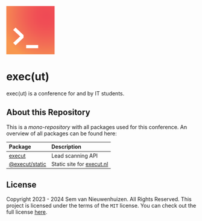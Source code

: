 <img
  src="./packages/static/src/icons/logo-terminal.svg"
  alt="exec(ut)'s logo"
  width="128px"
  height="128px" />

# exec(ut)

exec(ut) is a conference for and by IT students.

## About this Repository

This is a _mono-repository_ with all packages used for this conference. An overview of all packages can be found here:

| Package                              | Description                                     |
| :----------------------------------- | :---------------------------------------------- |
| [execut](./packages/execut/)         | Lead scanning API                               |
| [@execut/static](./packages/static/) | Static site for [execut.nl](https://execut.nl/) |

## License

Copyright 2023 - 2024 Sem van Nieuwenhuizen. All Rights Reserved. This project is licensed under the terms of the `MIT` license. You can check out the full license [here](./LICENSE).

